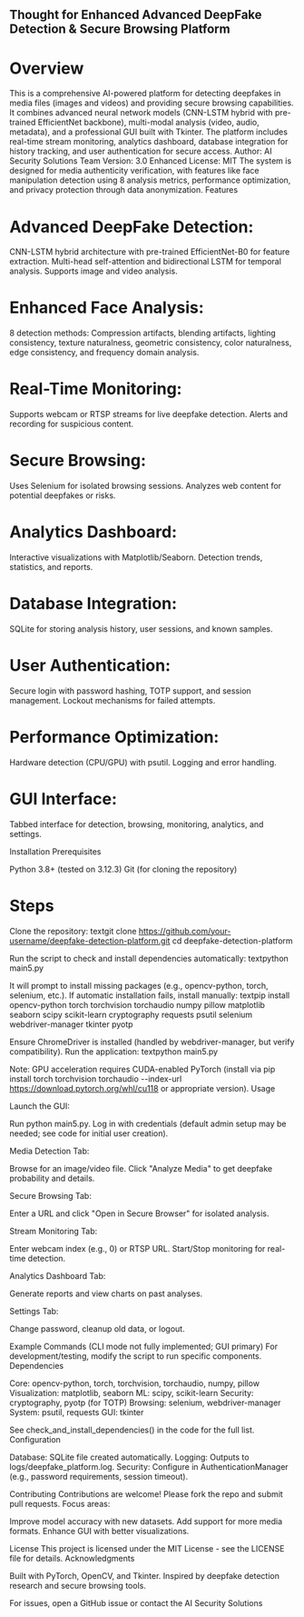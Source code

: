 ## Thought for Enhanced Advanced DeepFake Detection & Secure Browsing Platform ##
# Overview 
This is a comprehensive AI-powered platform for detecting deepfakes in media files (images and videos) and providing secure browsing capabilities. It combines advanced neural network models (CNN-LSTM hybrid with pre-trained EfficientNet backbone), multi-modal analysis (video, audio, metadata), and a professional GUI built with Tkinter. The platform includes real-time stream monitoring, analytics dashboard, database integration for history tracking, and user authentication for secure access.
Author: AI Security Solutions Team
Version: 3.0 Enhanced
License: MIT
The system is designed for media authenticity verification, with features like face manipulation detection using 8 analysis metrics, performance optimization, and privacy protection through data anonymization.
Features

# Advanced DeepFake Detection:

CNN-LSTM hybrid architecture with pre-trained EfficientNet-B0 for feature extraction.
Multi-head self-attention and bidirectional LSTM for temporal analysis.
Supports image and video analysis.


# Enhanced Face Analysis:

8 detection methods: Compression artifacts, blending artifacts, lighting consistency, texture naturalness, geometric consistency, color naturalness, edge consistency, and frequency domain analysis.


# Real-Time Monitoring:

Supports webcam or RTSP streams for live deepfake detection.
Alerts and recording for suspicious content.


# Secure Browsing:

Uses Selenium for isolated browsing sessions.
Analyzes web content for potential deepfakes or risks.


# Analytics Dashboard:

Interactive visualizations with Matplotlib/Seaborn.
Detection trends, statistics, and reports.


# Database Integration:

SQLite for storing analysis history, user sessions, and known samples.


# User Authentication:

Secure login with password hashing, TOTP support, and session management.
Lockout mechanisms for failed attempts.


# Performance Optimization:

Hardware detection (CPU/GPU) with psutil.
Logging and error handling.


# GUI Interface:

Tabbed interface for detection, browsing, monitoring, analytics, and settings.



Installation
Prerequisites

Python 3.8+ (tested on 3.12.3)
Git (for cloning the repository)

# Steps

Clone the repository:
textgit clone https://github.com/your-username/deepfake-detection-platform.git
cd deepfake-detection-platform

Run the script to check and install dependencies automatically:
textpython main5.py

It will prompt to install missing packages (e.g., opencv-python, torch, selenium, etc.).
If automatic installation fails, install manually:
textpip install opencv-python torch torchvision torchaudio numpy pillow matplotlib seaborn scipy scikit-learn cryptography requests psutil selenium webdriver-manager tkinter pyotp



Ensure ChromeDriver is installed (handled by webdriver-manager, but verify compatibility).
Run the application:
textpython main5.py


Note: GPU acceleration requires CUDA-enabled PyTorch (install via pip install torch torchvision torchaudio --index-url https://download.pytorch.org/whl/cu118 or appropriate version).
Usage

Launch the GUI:

Run python main5.py.
Log in with credentials (default admin setup may be needed; see code for initial user creation).


Media Detection Tab:

Browse for an image/video file.
Click "Analyze Media" to get deepfake probability and details.


Secure Browsing Tab:

Enter a URL and click "Open in Secure Browser" for isolated analysis.


Stream Monitoring Tab:

Enter webcam index (e.g., 0) or RTSP URL.
Start/Stop monitoring for real-time detection.


Analytics Dashboard Tab:

Generate reports and view charts on past analyses.


Settings Tab:

Change password, cleanup old data, or logout.



Example Commands (CLI mode not fully implemented; GUI primary)
For development/testing, modify the script to run specific components.
Dependencies

Core: opencv-python, torch, torchvision, torchaudio, numpy, pillow
Visualization: matplotlib, seaborn
ML: scipy, scikit-learn
Security: cryptography, pyotp (for TOTP)
Browsing: selenium, webdriver-manager
System: psutil, requests
GUI: tkinter

See check_and_install_dependencies() in the code for the full list.
Configuration

Database: SQLite file created automatically.
Logging: Outputs to logs/deepfake_platform.log.
Security: Configure in AuthenticationManager (e.g., password requirements, session timeout).

Contributing
Contributions are welcome! Please fork the repo and submit pull requests. Focus areas:

Improve model accuracy with new datasets.
Add support for more media formats.
Enhance GUI with better visualizations.

License
This project is licensed under the MIT License - see the LICENSE file for details.
Acknowledgments

Built with PyTorch, OpenCV, and Tkinter.
Inspired by deepfake detection research and secure browsing tools.

For issues, open a GitHub issue or contact the AI Security Solutions 
